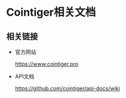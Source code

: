 # Cointiger相关文档

## 相关链接

- 官方网站

    https://www.cointiger.pro

- API文档

    https://github.com/cointiger/api-docs/wiki